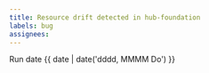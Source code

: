 ```yaml
---
title: Resource drift detected in hub-foundation
labels: bug
assignees: 
---
```

Run date {{ date | date('dddd, MMMM Do') }}